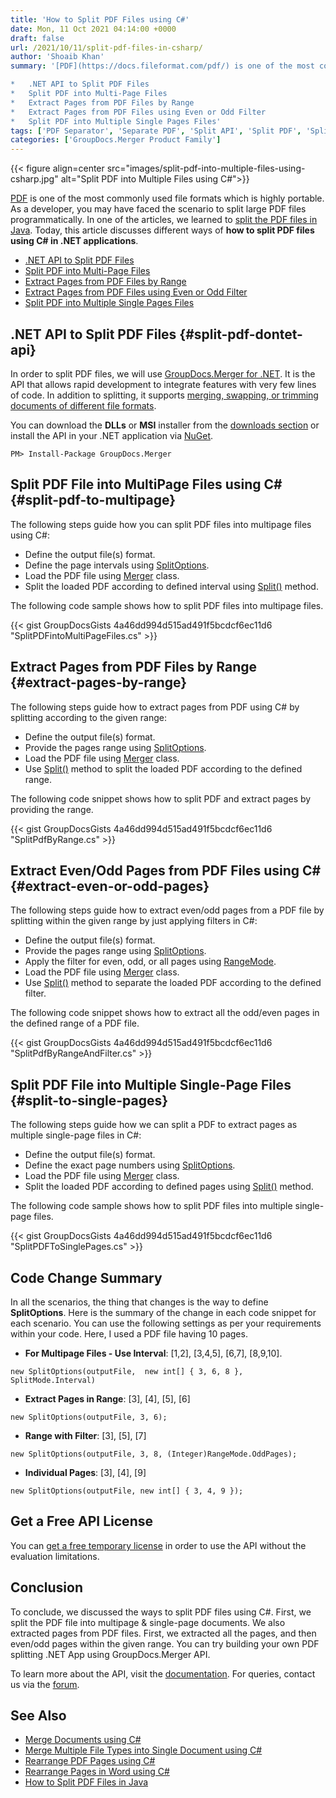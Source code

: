 ```yaml
---
title: 'How to Split PDF Files using C#'
date: Mon, 11 Oct 2021 04:14:00 +0000
draft: false
url: /2021/10/11/split-pdf-files-in-csharp/
author: 'Shoaib Khan'
summary: '[PDF](https://docs.fileformat.com/pdf/) is one of the most commonly used file formats which is highly portable. As a developer, you may have faced the scenario to split large PDF files programmatically. Today, this article discusses different ways of **how to split PDF files using C# in .NET applications**.

*   .NET API to Split PDF Files
*   Split PDF into Multi-Page Files
*   Extract Pages from PDF Files by Range
*   Extract Pages from PDF Files using Even or Odd Filter
*   Split PDF into Multiple Single Pages Files'
tags: ['PDF Separator', 'Separate PDF', 'Split API', 'Split PDF', 'Split PDF Files', 'Split PDF using C#']
categories: ['GroupDocs.Merger Product Family']
---
```




{{< figure align=center src="images/split-pdf-into-multiple-files-using-csharp.jpg" alt="Split PDF into Multiple Files using C#">}}


[PDF](https://docs.fileformat.com/pdf/) is one of the most commonly used file formats which is highly portable. As a developer, you may have faced the scenario to split large PDF files programmatically. In one of the articles, we learned to [split the PDF files in Java](https://blog.groupdocs.com/2021/10/19/split-pdf-files-in-java/). Today, this article discusses different ways of **how to split PDF files using C# in .NET applications**.

*   [.NET API to Split PDF Files](#split-pdf-dontet-api)
*   [Split PDF into Multi-Page Files](#split-pdf-to-multipage)
*   [Extract Pages from PDF Files by Range](#extract-pages-by-range)
*   [Extract Pages from PDF Files using Even or Odd Filter](#extract-even-or-odd-pages)
*   [Split PDF into Multiple Single Pages Files](https://blog.groupdocs.com/wp-admin/post.php?post=23730&action=edit#split-to-single-pages)

## .NET API to Split PDF Files {#split-pdf-dontet-api}

In order to split PDF files, we will use [GroupDocs.Merger for .NET](https://products.groupdocs.com/merger/net/). It is the API that allows rapid development to integrate features with very few lines of code. In addition to splitting, it supports [merging, swapping, or trimming documents of different file formats](https://docs.groupdocs.com/merger/net/supported-document-formats/).

You can download the **DLLs** or **MSI** installer from the [downloads section](https://downloads.groupdocs.com/merger) or install the API in your .NET application via [NuGet](https://www.nuget.org/packages/groupdocs.merger).

```
PM> Install-Package GroupDocs.Merger
```

## Split PDF File into MultiPage Files using C# {#split-pdf-to-multipage}

The following steps guide how you can split PDF files into multipage files using C#:

*   Define the output file(s) format.
*   Define the page intervals using [SplitOptions](https://apireference.groupdocs.com/merger/net/groupdocs.merger.domain.options/splitoptions).
*   Load the PDF file using [Merger](https://apireference.groupdocs.com/merger/net/groupdocs.merger/merger) class.
*   Split the loaded PDF according to defined interval using [Split()](https://apireference.groupdocs.com/merger/net/groupdocs.merger/merger/methods/split/index) method.

The following code sample shows how to split PDF files into multipage files.

{{< gist GroupDocsGists 4a46dd994d515ad491f5bcdcf6ec11d6 "SplitPDFintoMultiPageFiles.cs" >}}

## Extract Pages from PDF Files by Range {#extract-pages-by-range}

The following steps guide how to extract pages from PDF using C# by splitting according to the given range:

*   Define the output file(s) format.
*   Provide the pages range using [SplitOptions](https://apireference.groupdocs.com/merger/net/groupdocs.merger.domain.options/splitoptions).
*   Load the PDF file using [Merger](https://apireference.groupdocs.com/merger/net/groupdocs.merger/merger) class.
*   Use [Split()](https://apireference.groupdocs.com/merger/net/groupdocs.merger/merger/methods/split/index) method to split the loaded PDF according to the defined range.

The following code snippet shows how to split PDF and extract pages by providing the range.

{{< gist GroupDocsGists 4a46dd994d515ad491f5bcdcf6ec11d6 "SplitPdfByRange.cs" >}}

## Extract Even/Odd Pages from PDF Files using C# {#extract-even-or-odd-pages}

The following steps guide how to extract even/odd pages from a PDF file by splitting within the given range by just applying filters in C#:

*   Define the output file(s) format.
*   Provide the pages range using [SplitOptions](https://apireference.groupdocs.com/merger/net/groupdocs.merger.domain.options/splitoptions).
*   Apply the filter for even, odd, or all pages using [RangeMode](https://apireference.groupdocs.com/merger/net/groupdocs.merger.domain.options/rangemode).
*   Load the PDF file using [Merger](https://apireference.groupdocs.com/merger/net/groupdocs.merger/merger) class.
*   Use [Split()](https://apireference.groupdocs.com/merger/net/groupdocs.merger/merger/methods/split/index) method to separate the loaded PDF according to the defined filter.

The following code snippet shows how to extract all the odd/even pages in the defined range of a PDF file.

{{< gist GroupDocsGists 4a46dd994d515ad491f5bcdcf6ec11d6 "SplitPdfByRangeAndFilter.cs" >}}

## Split PDF File into Multiple Single-Page Files {#split-to-single-pages}

The following steps guide how we can split a PDF to extract pages as multiple single-page files in C#:

*   Define the output file(s) format.
*   Define the exact page numbers using [SplitOptions](https://apireference.groupdocs.com/merger/net/groupdocs.merger.domain.options/splitoptions).
*   Load the PDF file using [Merger](https://apireference.groupdocs.com/merger/net/groupdocs.merger/merger) class.
*   Split the loaded PDF according to defined pages using [Split()](https://apireference.groupdocs.com/merger/net/groupdocs.merger/merger/methods/split/index) method.

The following code sample shows how to split PDF files into multiple single-page files.

{{< gist GroupDocsGists 4a46dd994d515ad491f5bcdcf6ec11d6 "SplitPDFToSinglePages.cs" >}}

## Code Change Summary

In all the scenarios, the thing that changes is the way to define **SplitOptions**. Here is the summary of the change in each code snippet for each scenario. You can use the following settings as per your requirements within your code. Here, I used a PDF file having 10 pages.

*   **For Multipage Files - Use Interval**: \[1,2\], \[3,4,5\], \[6,7\], \[8,9,10\].

```
new SplitOptions(outputFile,  new int[] { 3, 6, 8 }, SplitMode.Interval)
```

*   **Extract Pages in Range**: \[3\], \[4\], \[5\], \[6\]

```
new SplitOptions(outputFile, 3, 6);
```

*   **Range with Filter**: \[3\], \[5\], \[7\]

```
new SplitOptions(outputFile, 3, 8, (Integer)RangeMode.OddPages);
```

*   **Individual Pages**: \[3\], \[4\], \[9\]

```
new SplitOptions(outputFile, new int[] { 3, 4, 9 });
```

## Get a Free API License

You can [get a free temporary license](https://purchase.groupdocs.com/temporary-license) in order to use the API without the evaluation limitations.

## Conclusion

To conclude, we discussed the ways to split PDF files using C#. First, we split the PDF file into multipage & single-page documents. We also extracted pages from PDF files. First, we extracted all the pages, and then even/odd pages within the given range. You can try building your own PDF splitting .NET App using GroupDocs.Merger API.

To learn more about the API, visit the [documentation](https://docs.groupdocs.com/merger). For queries, contact us via the [forum](https://forum.groupdocs.com/).

## See Also

*   [Merge Documents using C#](https://blog.groupdocs.com/2020/08/19/merge-pdf-word-excel-ppt-files-in-csharp/)
*   [Merge Multiple File Types into Single Document using C#](https://blog.groupdocs.com/2021/05/04/merge-multiple-file-types-using-csharp/)
*   [Rearrange PDF Pages using C#](https://blog.groupdocs.com/2022/02/22/move-pdf-pages-using-csharp/)
*   [Rearrange Pages in Word using C#](https://blog.groupdocs.com/2022/02/05/move-word-pages-using-csharp/)
*   [How to Split PDF Files in Java](https://blog.groupdocs.com/2021/10/19/split-pdf-files-in-java/)




